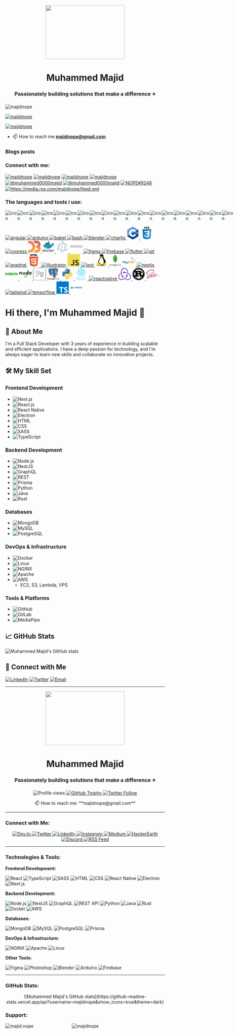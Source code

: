 <p  align="center" ><img width="250px" height="170px" src="https://cdn.dribbble.com/users/1162077/screenshots/3848914/programmer.gif"></p>
<h1 align="center">Muhammed Majid</h1>
<h3 align="center">Passionately building solutions that make a difference ⭐</h3>

<p align="left"> <img src="https://komarev.com/ghpvc/?username=majidnope&label=Profile%20views&color=0e75b6&style=flat" alt="majidnope" /> </p>

<p align="left"> <a href="https://github.com/ryo-ma/github-profile-trophy"><img src="https://github-profile-trophy.vercel.app/?username=majidnope" alt="majidnope" /></a> </p>

<p align="left"> <a href="https://twitter.com/majidnope" target="_blank"><img src="https://img.shields.io/twitter/follow/majidnope?logo=twitter&style=for-the-badge" alt="majidnope" /></a> </p>

- 📫 How to reach me **majidnope@gmail.com**

### Blogs posts
<!-- BLOG-POST-LIST:START -->
<!-- BLOG-POST-LIST:END -->

<h3 align="left">Connect with me:</h3>
<a href="https://dev.to/majidnope" target="_blank"><img align="center" src="https://raw.githubusercontent.com/rahuldkjain/github-profile-readme-generator/master/src/images/icons/Social/devto.svg" alt="majidnope" height="30" width="40" /></a>
<a href="https://twitter.com/majidnope" target="_blank"><img align="center" src="https://raw.githubusercontent.com/rahuldkjain/github-profile-readme-generator/master/src/images/icons/Social/twitter.svg" alt="majidnope" height="30" width="40" /></a>
<a href="https://linkedin.com/in/majidnope" target="_blank"><img align="center" src="https://raw.githubusercontent.com/rahuldkjain/github-profile-readme-generator/master/src/images/icons/Social/linked-in-alt.svg" alt="majidnope" height="30" width="40" /></a>
<a href="https://instagram.com/majidnope" target="_blank"><img align="center" src="https://raw.githubusercontent.com/rahuldkjain/github-profile-readme-generator/master/src/images/icons/Social/instagram.svg" alt="majidnope" height="30" width="40" /></a>
<a href="https://medium.com/@muhammed0000majid" target="_blank"><img align="center" src="https://raw.githubusercontent.com/rahuldkjain/github-profile-readme-generator/master/src/images/icons/Social/medium.svg" alt="@muhammed0000majid" height="30" width="40" /></a>
<a href="https://www.hackerearth.com/@muhammed0000majid" target="_blank"><img align="center" src="https://raw.githubusercontent.com/rahuldkjain/github-profile-readme-generator/master/src/images/icons/Social/hackerearth.svg" alt="@muhammed0000majid" height="30" width="40" /></a>
<a href="https://discord.gg/NOPE#9248" target="_blank"><img align="center" src="https://raw.githubusercontent.com/rahuldkjain/github-profile-readme-generator/master/src/images/icons/Social/discord.svg" alt="NOPE#9248" height="30" width="40" /></a>
<a href="/https://media.rss.com/majidnope/feed.xml" target="_blank"><img align="center" src="https://raw.githubusercontent.com/rahuldkjain/github-profile-readme-generator/master/src/images/icons/Social/rss.svg" alt="https://media.rss.com/majidnope/feed.xml" height="30" width="40" /></a>
</p>

<h3 align="left">The languages and tools i use:</h3>
<div style="display: flex; align-items: flex-start;"><img src="https://techstack-generator.vercel.app/sass-icon.svg" alt="icon" width="38" height="38" /><img src="https://techstack-generator.vercel.app/ts-icon.svg" alt="icon" width="38" height="38" /><img src="https://techstack-generator.vercel.app/js-icon.svg" alt="icon" width="38" height="38" /><img src="https://techstack-generator.vercel.app/react-icon.svg" alt="icon" width="38" height="38" /><img src="https://techstack-generator.vercel.app/redux-icon.svg" alt="icon" width="38" height="38" /><img src="https://techstack-generator.vercel.app/storybook-icon.svg" alt="icon" width="38" height="38" /><img src="https://techstack-generator.vercel.app/webpack-icon.svg" alt="icon" width="38" height="38" /><img src="https://techstack-generator.vercel.app/jest-icon.svg" alt="icon" width="38" height="38" /><img src="https://techstack-generator.vercel.app/python-icon.svg" alt="icon" width="38" height="38" /><img src="https://techstack-generator.vercel.app/graphql-icon.svg" alt="icon" width="38" height="38" /><img src="https://techstack-generator.vercel.app/kubernetes-icon.svg" alt="icon" width="38" height="38" /><img src="https://techstack-generator.vercel.app/docker-icon.svg" alt="icon" width="38" height="38" /><img src="https://techstack-generator.vercel.app/aws-icon.svg" alt="icon" width="38" height="38" /><img src="https://techstack-generator.vercel.app/java-icon.svg" alt="icon" width="38" height="38" /><img src="https://techstack-generator.vercel.app/cpp-icon.svg" alt="icon" width="38" height="38" /><img src="https://techstack-generator.vercel.app/restapi-icon.svg" alt="icon" width="38" height="38" /><img src="https://techstack-generator.vercel.app/nginx-icon.svg" alt="icon" width="38" height="38" /><img src="https://techstack-generator.vercel.app/mysql-icon.svg" alt="icon" width="38" height="38" /><img src="https://techstack-generator.vercel.app/django-icon.svg" alt="icon" width="38" height="38" /></div>
<p align="left"> <a href="https://angular.io" target="_blank" rel="noreferrer"> <img src="https://angular.io/assets/images/logos/angular/angular.svg" alt="angular" width="40" height="40"/> </a> <a href="https://www.arduino.cc/" target="_blank" rel="noreferrer"> <img src="https://cdn.worldvectorlogo.com/logos/arduino-1.svg" alt="arduino" width="40" height="40"/> </a> <a href="https://babeljs.io/" target="_blank" rel="noreferrer"> <img src="https://www.vectorlogo.zone/logos/babeljs/babeljs-icon.svg" alt="babel" width="40" height="40"/> </a> <a href="https://www.gnu.org/software/bash/" target="_blank" rel="noreferrer"> <img src="https://www.vectorlogo.zone/logos/gnu_bash/gnu_bash-icon.svg" alt="bash" width="40" height="40"/> </a> <a href="https://www.blender.org/" target="_blank" rel="noreferrer"> <img src="https://download.blender.org/branding/community/blender_community_badge_white.svg" alt="blender" width="40" height="40"/> </a> <a href="https://www.chartjs.org" target="_blank" rel="noreferrer"> <img src="https://www.chartjs.org/media/logo-title.svg" alt="chartjs" width="40" height="40"/> </a> <a href="https://www.w3schools.com/cpp/" target="_blank" rel="noreferrer"> <img src="https://raw.githubusercontent.com/devicons/devicon/master/icons/cplusplus/cplusplus-original.svg" alt="cplusplus" width="40" height="40"/> </a> <a href="https://www.w3schools.com/css/" target="_blank" rel="noreferrer"> <img src="https://raw.githubusercontent.com/devicons/devicon/master/icons/css3/css3-original-wordmark.svg" alt="css3" width="40" height="40"/> </a> <a href="https://www.cypress.io" target="_blank" rel="noreferrer"> <img src="https://raw.githubusercontent.com/simple-icons/simple-icons/6e46ec1fc23b60c8fd0d2f2ff46db82e16dbd75f/icons/cypress.svg" alt="cypress" width="40" height="40"/> </a> <a href="https://d3js.org/" target="_blank" rel="noreferrer"> <img src="https://raw.githubusercontent.com/devicons/devicon/master/icons/d3js/d3js-original.svg" alt="d3js" width="40" height="40"/> </a> <a href="https://www.docker.com/" target="_blank" rel="noreferrer"> <img src="https://raw.githubusercontent.com/devicons/devicon/master/icons/docker/docker-original-wordmark.svg" alt="docker" width="40" height="40"/> </a> <a href="https://www.electronjs.org" target="_blank" rel="noreferrer"> <img src="https://raw.githubusercontent.com/devicons/devicon/master/icons/electron/electron-original.svg" alt="electron" width="40" height="40"/> </a> <a href="https://expressjs.com" target="_blank" rel="noreferrer"> <img src="https://raw.githubusercontent.com/devicons/devicon/master/icons/express/express-original-wordmark.svg" alt="express" width="40" height="40"/> </a> <a href="https://www.figma.com/" target="_blank" rel="noreferrer"> <img src="https://www.vectorlogo.zone/logos/figma/figma-icon.svg" alt="figma" width="40" height="40"/> </a> <a href="https://firebase.google.com/" target="_blank" rel="noreferrer"> <img src="https://www.vectorlogo.zone/logos/firebase/firebase-icon.svg" alt="firebase" width="40" height="40"/> </a> <a href="https://flutter.dev" target="_blank" rel="noreferrer"> <img src="https://www.vectorlogo.zone/logos/flutterio/flutterio-icon.svg" alt="flutter" width="40" height="40"/> </a> <a href="https://git-scm.com/" target="_blank" rel="noreferrer"> <img src="https://www.vectorlogo.zone/logos/git-scm/git-scm-icon.svg" alt="git" width="40" height="40"/> </a> <a href="https://graphql.org" target="_blank" rel="noreferrer"> <img src="https://www.vectorlogo.zone/logos/graphql/graphql-icon.svg" alt="graphql" width="40" height="40"/> </a> <a href="https://www.w3.org/html/" target="_blank" rel="noreferrer"> <img src="https://raw.githubusercontent.com/devicons/devicon/master/icons/html5/html5-original-wordmark.svg" alt="html5" width="40" height="40"/> </a> <a href="https://www.adobe.com/in/products/illustrator.html" target="_blank" rel="noreferrer"> <img src="https://www.vectorlogo.zone/logos/adobe_illustrator/adobe_illustrator-icon.svg" alt="illustrator" width="40" height="40"/> </a> <a href="https://developer.mozilla.org/en-US/docs/Web/JavaScript" target="_blank" rel="noreferrer"> <img src="https://raw.githubusercontent.com/devicons/devicon/master/icons/javascript/javascript-original.svg" alt="javascript" width="40" height="40"/> </a> <a href="https://jestjs.io" target="_blank" rel="noreferrer"> <img src="https://www.vectorlogo.zone/logos/jestjsio/jestjsio-icon.svg" alt="jest" width="40" height="40"/> </a> <a href="https://www.linux.org/" target="_blank" rel="noreferrer"> <img src="https://raw.githubusercontent.com/devicons/devicon/master/icons/linux/linux-original.svg" alt="linux" width="40" height="40"/> </a> <a href="https://www.mongodb.com/" target="_blank" rel="noreferrer"> <img src="https://raw.githubusercontent.com/devicons/devicon/master/icons/mongodb/mongodb-original-wordmark.svg" alt="mongodb" width="40" height="40"/> </a> <a href="https://www.mysql.com/" target="_blank" rel="noreferrer"> <img src="https://raw.githubusercontent.com/devicons/devicon/master/icons/mysql/mysql-original-wordmark.svg" alt="mysql" width="40" height="40"/> </a> <a href="https://nextjs.org/" target="_blank" rel="noreferrer"> <img src="https://cdn.worldvectorlogo.com/logos/nextjs-2.svg" alt="nextjs" width="40" height="40"/> </a> <a href="https://www.nginx.com" target="_blank" rel="noreferrer"> <img src="https://raw.githubusercontent.com/devicons/devicon/master/icons/nginx/nginx-original.svg" alt="nginx" width="40" height="40"/> </a> <a href="https://nodejs.org" target="_blank" rel="noreferrer"> <img src="https://raw.githubusercontent.com/devicons/devicon/master/icons/nodejs/nodejs-original-wordmark.svg" alt="nodejs" width="40" height="40"/> </a> <a href="https://www.photoshop.com/en" target="_blank" rel="noreferrer"> <img src="https://raw.githubusercontent.com/devicons/devicon/master/icons/photoshop/photoshop-line.svg" alt="photoshop" width="40" height="40"/> </a> <a href="https://www.postgresql.org" target="_blank" rel="noreferrer"> <img src="https://raw.githubusercontent.com/devicons/devicon/master/icons/postgresql/postgresql-original-wordmark.svg" alt="postgresql" width="40" height="40"/> </a> <a href="https://www.python.org" target="_blank" rel="noreferrer"> <img src="https://raw.githubusercontent.com/devicons/devicon/master/icons/python/python-original.svg" alt="python" width="40" height="40"/> </a> <a href="https://reactjs.org/" target="_blank" rel="noreferrer"> <img src="https://raw.githubusercontent.com/devicons/devicon/master/icons/react/react-original-wordmark.svg" alt="react" width="40" height="40"/> </a> <a href="https://reactnative.dev/" target="_blank" rel="noreferrer"> <img src="https://reactnative.dev/img/header_logo.svg" alt="reactnative" width="40" height="40"/> </a> <a href="https://redux.js.org" target="_blank" rel="noreferrer"> <img src="https://raw.githubusercontent.com/devicons/devicon/master/icons/redux/redux-original.svg" alt="redux" width="40" height="40"/> </a> <a href="https://www.rust-lang.org" target="_blank" rel="noreferrer"> <img src="https://raw.githubusercontent.com/devicons/devicon/master/icons/rust/rust-plain.svg" alt="rust" width="40" height="40"/> </a> <a href="https://sass-lang.com" target="_blank" rel="noreferrer"> <img src="https://raw.githubusercontent.com/devicons/devicon/master/icons/sass/sass-original.svg" alt="sass" width="40" height="40"/> </a> <a href="https://tailwindcss.com/" target="_blank" rel="noreferrer"> <img src="https://www.vectorlogo.zone/logos/tailwindcss/tailwindcss-icon.svg" alt="tailwind" width="40" height="40"/> </a> <a href="https://www.tensorflow.org" target="_blank" rel="noreferrer"> <img src="https://www.vectorlogo.zone/logos/tensorflow/tensorflow-icon.svg" alt="tensorflow" width="40" height="40"/> </a> <a href="https://www.typescriptlang.org/" target="_blank" rel="noreferrer"> <img src="https://raw.githubusercontent.com/devicons/devicon/master/icons/typescript/typescript-original.svg" alt="typescript" width="40" height="40"/> </a> <a href="https://webpack.js.org" target="_blank" rel="noreferrer"> <img src="https://raw.githubusercontent.com/devicons/devicon/d00d0969292a6569d45b06d3f350f463a0107b0d/icons/webpack/webpack-original-wordmark.svg" alt="webpack" width="40" height="40"/> </a> </p>




# Hi there, I'm Muhammed Majid 👋

## 🚀 About Me
I'm a Full Stack Developer with 3 years of experience in building scalable and efficient applications. I have a deep passion for technology, and I'm always eager to learn new skills and collaborate on innovative projects.

## 🛠️ My Skill Set

### Frontend Development
- ![Next.js](https://img.shields.io/badge/Next.js-000000?style=for-the-badge&logo=nextdotjs&logoColor=white)
- ![React.js](https://img.shields.io/badge/React.js-20232A?style=for-the-badge&logo=react&logoColor=61DAFB)
- ![React Native](https://img.shields.io/badge/React_Native-20232A?style=for-the-badge&logo=react&logoColor=61DAFB)
- ![Electron](https://img.shields.io/badge/Electron-47848F?style=for-the-badge&logo=electron&logoColor=white)
- ![HTML](https://img.shields.io/badge/HTML-E34F26?style=for-the-badge&logo=html5&logoColor=white)
- ![CSS](https://img.shields.io/badge/CSS-1572B6?style=for-the-badge&logo=css3&logoColor=white)
- ![SASS](https://img.shields.io/badge/SASS-CC6699?style=for-the-badge&logo=sass&logoColor=white)
- ![TypeScript](https://img.shields.io/badge/TypeScript-007ACC?style=for-the-badge&logo=typescript&logoColor=white)

### Backend Development
- ![Node.js](https://img.shields.io/badge/Node.js-339933?style=for-the-badge&logo=nodedotjs&logoColor=white)
- ![NestJS](https://img.shields.io/badge/NestJS-E0234E?style=for-the-badge&logo=nestjs&logoColor=white)
- ![GraphQL](https://img.shields.io/badge/GraphQL-E10098?style=for-the-badge&logo=graphql&logoColor=white)
- ![REST](https://img.shields.io/badge/REST-000000?style=for-the-badge&logo=rest&logoColor=white)
- ![Prisma](https://img.shields.io/badge/Prisma-2D3748?style=for-the-badge&logo=prisma&logoColor=white)
- ![Python](https://img.shields.io/badge/Python-3776AB?style=for-the-badge&logo=python&logoColor=white)
- ![Java](https://img.shields.io/badge/Java-007396?style=for-the-badge&logo=java&logoColor=white)
- ![Rust](https://img.shields.io/badge/Rust-000000?style=for-the-badge&logo=rust&logoColor=white)

### Databases
- ![MongoDB](https://img.shields.io/badge/MongoDB-47A248?style=for-the-badge&logo=mongodb&logoColor=white)
- ![MySQL](https://img.shields.io/badge/MySQL-4479A1?style=for-the-badge&logo=mysql&logoColor=white)
- ![PostgreSQL](https://img.shields.io/badge/PostgreSQL-336791?style=for-the-badge&logo=postgresql&logoColor=white)

### DevOps & Infrastructure
- ![Docker](https://img.shields.io/badge/Docker-2496ED?style=for-the-badge&logo=docker&logoColor=white)
- ![Linux](https://img.shields.io/badge/Linux-FCC624?style=for-the-badge&logo=linux&logoColor=black)
- ![NGINX](https://img.shields.io/badge/NGINX-269539?style=for-the-badge&logo=nginx&logoColor=white)
- ![Apache](https://img.shields.io/badge/Apache-D22128?style=for-the-badge&logo=apache&logoColor=white)
- ![AWS](https://img.shields.io/badge/AWS-232F3E?style=for-the-badge&logo=amazonaws&logoColor=white) 
  - EC2, S3, Lambda, VPS

### Tools & Platforms
- ![GitHub](https://img.shields.io/badge/GitHub-181717?style=for-the-badge&logo=github&logoColor=white)
- ![GitLab](https://img.shields.io/badge/GitLab-FC6D26?style=for-the-badge&logo=gitlab&logoColor=white)
- ![MediaPipe](https://img.shields.io/badge/MediaPipe-00C853?style=for-the-badge&logo=mediapipe&logoColor=white)

## 📈 GitHub Stats
![Muhammed Majid's GitHub stats](https://github-readme-stats.vercel.app/api?username=yourusername&show_icons=true&theme=dark)

## 🔗 Connect with Me
[![LinkedIn](https://img.shields.io/badge/LinkedIn-0A66C2?style=for-the-badge&logo=linkedin&logoColor=white)](https://linkedin.com/in/yourusername)
[![Twitter](https://img.shields.io/badge/Twitter-1DA1F2?style=for-the-badge&logo=twitter&logoColor=white)](https://twitter.com/yourusername)
[![Email](https://img.shields.io/badge/Email-D14836?style=for-the-badge&logo=gmail&logoColor=white)](mailto:email@example.com)

------------------

<p align="center">
  <img width="250px" height="170px" src="https://cdn.dribbble.com/users/1162077/screenshots/3848914/programmer.gif">
</p>

<h1 align="center">Muhammed Majid</h1>
<h3 align="center">Passionately building solutions that make a difference ⭐</h3>

<p align="center">
  <img src="https://komarev.com/ghpvc/?username=majidnope&label=Profile%20views&color=0e75b6&style=flat" alt="Profile views" />
  <a href="https://github.com/ryo-ma/github-profile-trophy">
    <img src="https://github-profile-trophy.vercel.app/?username=majidnope" alt="GitHub Trophy" />
  </a>
  <a href="https://twitter.com/majidnope" target="_blank">
    <img src="https://img.shields.io/twitter/follow/majidnope?logo=twitter&style=for-the-badge" alt="Twitter Follow" />
  </a>
</p>

<p align="center">📫 How to reach me: **majidnope@gmail.com**</p>

---

### Connect with Me:
<p align="center">
  <a href="https://dev.to/majidnope" target="_blank">
    <img src="https://raw.githubusercontent.com/rahuldkjain/github-profile-readme-generator/master/src/images/icons/Social/devto.svg" alt="Dev.to" height="30" width="40" />
  </a>
  <a href="https://twitter.com/majidnope" target="_blank">
    <img src="https://raw.githubusercontent.com/rahuldkjain/github-profile-readme-generator/master/src/images/icons/Social/twitter.svg" alt="Twitter" height="30" width="40" />
  </a>
  <a href="https://linkedin.com/in/majidnope" target="_blank">
    <img src="https://raw.githubusercontent.com/rahuldkjain/github-profile-readme-generator/master/src/images/icons/Social/linked-in-alt.svg" alt="LinkedIn" height="30" width="40" />
  </a>
  <a href="https://instagram.com/majidnope" target="_blank">
    <img src="https://raw.githubusercontent.com/rahuldkjain/github-profile-readme-generator/master/src/images/icons/Social/instagram.svg" alt="Instagram" height="30" width="40" />
  </a>
  <a href="https://medium.com/@muhammed0000majid" target="_blank">
    <img src="https://raw.githubusercontent.com/rahuldkjain/github-profile-readme-generator/master/src/images/icons/Social/medium.svg" alt="Medium" height="30" width="40" />
  </a>
  <a href="https://www.hackerearth.com/@muhammed0000majid" target="_blank">
    <img src="https://raw.githubusercontent.com/rahuldkjain/github-profile-readme-generator/master/src/images/icons/Social/hackerearth.svg" alt="HackerEarth" height="30" width="40" />
  </a>
  <a href="https://discord.gg/NOPE#9248" target="_blank">
    <img src="https://raw.githubusercontent.com/rahuldkjain/github-profile-readme-generator/master/src/images/icons/Social/discord.svg" alt="Discord" height="30" width="40" />
  </a>
  <a href="https://media.rss.com/majidnope/feed.xml" target="_blank">
    <img src="https://raw.githubusercontent.com/rahuldkjain/github-profile-readme-generator/master/src/images/icons/Social/rss.svg" alt="RSS Feed" height="30" width="40" />
  </a>
</p>

---

### Technologies & Tools:

**Frontend Development:**
<p align="left">
  <img src="https://techstack-generator.vercel.app/react-icon.svg" alt="React" width="38" height="38" />
  <img src="https://techstack-generator.vercel.app/ts-icon.svg" alt="TypeScript" width="38" height="38" />
  <img src="https://techstack-generator.vercel.app/sass-icon.svg" alt="SASS" width="38" height="38" />
  <img src="https://techstack-generator.vercel.app/html-icon.svg" alt="HTML" width="38" height="38" />
  <img src="https://techstack-generator.vercel.app/css-icon.svg" alt="CSS" width="38" height="38" />
  <img src="https://techstack-generator.vercel.app/react-native-icon.svg" alt="React Native" width="38" height="38" />
  <img src="https://techstack-generator.vercel.app/electron-icon.svg" alt="Electron" width="38" height="38" />
  <img src="https://techstack-generator.vercel.app/next-icon.svg" alt="Next.js" width="38" height="38" />
</p>

**Backend Development:**
<p align="left">
  <img src="https://techstack-generator.vercel.app/node-icon.svg" alt="Node.js" width="38" height="38" />
  <img src="https://techstack-generator.vercel.app/nestjs-icon.svg" alt="NestJS" width="38" height="38" />
  <img src="https://techstack-generator.vercel.app/graphql-icon.svg" alt="GraphQL" width="38" height="38" />
  <img src="https://techstack-generator.vercel.app/rest-api-icon.svg" alt="REST API" width="38" height="38" />
  <img src="https://techstack-generator.vercel.app/python-icon.svg" alt="Python" width="38" height="38" />
  <img src="https://techstack-generator.vercel.app/java-icon.svg" alt="Java" width="38" height="38" />
  <img src="https://techstack-generator.vercel.app/rust-icon.svg" alt="Rust" width="38" height="38" />
  <img src="https://techstack-generator.vercel.app/docker-icon.svg" alt="Docker" width="38" height="38" />
  <img src="https://techstack-generator.vercel.app/aws-icon.svg" alt="AWS" width="38" height="38" />
</p>

**Databases:**
<p align="left">
  <img src="https://techstack-generator.vercel.app/mongodb-icon.svg" alt="MongoDB" width="38" height="38" />
  <img src="https://techstack-generator.vercel.app/mysql-icon.svg" alt="MySQL" width="38" height="38" />
  <img src="https://techstack-generator.vercel.app/postgresql-icon.svg" alt="PostgreSQL" width="38" height="38" />
  <img src="https://techstack-generator.vercel.app/prisma-icon.svg" alt="Prisma" width="38" height="38" />
</p>

**DevOps & Infrastructure:**
<p align="left">
  <img src="https://techstack-generator.vercel.app/nginx-icon.svg" alt="NGINX" width="38" height="38" />
  <img src="https://techstack-generator.vercel.app/apache-icon.svg" alt="Apache" width="38" height="38" />
  <img src="https://techstack-generator.vercel.app/linux-icon.svg" alt="Linux" width="38" height="38" />
</p>

**Other Tools:**
<p align="left">
  <img src="https://techstack-generator.vercel.app/figma-icon.svg" alt="Figma" width="38" height="38" />
  <img src="https://techstack-generator.vercel.app/photoshop-icon.svg" alt="Photoshop" width="38" height="38" />
  <img src="https://techstack-generator.vercel.app/blender-icon.svg" alt="Blender" width="38" height="38" />
  <img src="https://techstack-generator.vercel.app/arduino-icon.svg" alt="Arduino" width="38" height="38" />
  <img src="https://techstack-generator.vercel.app/firebase-icon.svg" alt="Firebase" width="38" height="38" />
</p>

---

### GitHub Stats:
<p align="center">
  ![Muhammed Majid's GitHub stats](https://github-readme-stats.vercel.app/api?username=majidnope&show_icons=true&theme=dark)
</p>




<h3 align="left">Support:</h3>
<p><a href="https://www.buymeacoffee.com/majid.nope" target="_blank"> <img align="left" src="https://cdn.buymeacoffee.com/buttons/v2/default-yellow.png" height="50" width="210" alt="majid.nope" /></a><a href="https://ko-fi.com/majidnope" target="__blank"> <img align="left" src="https://cdn.ko-fi.com/cdn/kofi3.png?v=3" height="50" width="210" alt="majidnope" /></a></p><br><br>





